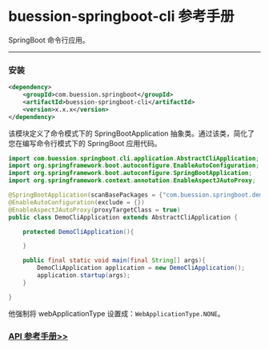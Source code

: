 # buession-springboot-cli 参考手册


SpringBoot 命令行应用。


---


### 安装

```xml
<dependency>
    <groupId>com.buession.springboot</groupId>
    <artifactId>buession-springboot-cli</artifactId>
    <version>x.x.x</version>
</dependency>
```

该模块定义了命令模式下的 SpringBootApplication 抽象类。通过该类，简化了您在编写命令行模式下的 SpringBoot 应用代码。

```java
import com.buession.springboot.cli.application.AbstractCliApplication;
import org.springframework.boot.autoconfigure.EnableAutoConfiguration;
import org.springframework.boot.autoconfigure.SpringBootApplication;
import org.springframework.context.annotation.EnableAspectJAutoProxy;

@SpringBootApplication(scanBasePackages = {"com.buession.springboot.demo"})
@EnableAutoConfiguration(exclude = {})
@EnableAspectJAutoProxy(proxyTargetClass = true)
public class DemoCliApplication extends AbstractCliApplication {

	protected DemoCliApplication(){

	}

	public final static void main(final String[] args){
		DemoCliApplication application = new DemoCliApplication();
		application.startup(args);
	}

}
```

他强制将 webApplicationType 设置成：`WebApplicationType.NONE`。


### [API 参考手册>>](/manual/2.0/docs/buession-springboot-cli/)